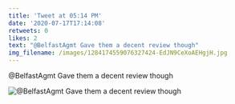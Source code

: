 ```yaml
---
title: 'Tweet at 05:14 PM'
date: '2020-07-17T17:14:08'
retweets: 0
likes: 2
text: "@BelfastAgmt Gave them a decent review though"
img_filename: /images/1284174559076327424-EdJN9CeXoAEHgjH.jpg
---
```

@BelfastAgmt Gave them a decent review though

![@BelfastAgmt Gave them a decent review though](/images/1284174559076327424-EdJN9CeXoAEHgjH.jpg "@BelfastAgmt Gave them a decent review though")